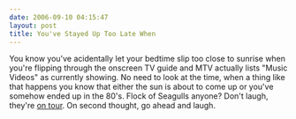 ```yaml
---
date: 2006-09-10 04:15:47
layout: post
title: You've Stayed Up Too Late When
---
```


You know you've acidentally let your bedtime slip too close to sunrise when you're flipping through the onscreen TV guide and MTV actually lists "Music Videos" as currently showing. No need to look at the time, when a thing like that happens you know that either the sun is about to come up or you've somehow ended up in the 80's.  Flock of Seagulls anyone?  Don't laugh, they're [on tour](http://www.oz.net/~davester/AFOS/). On second thought, go ahead and laugh.
